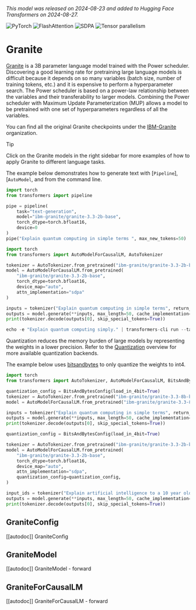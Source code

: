 <!--Copyright 2024 The HuggingFace Team. All rights reserved.

Licensed under the Apache License, Version 2.0 (the "License"); you may not use this file except in compliance with
the License. You may obtain a copy of the License at

http://www.apache.org/licenses/LICENSE-2.0

Unless required by applicable law or agreed to in writing, software distributed under the License is distributed on
an "AS IS" BASIS, WITHOUT WARRANTIES OR CONDITIONS OF ANY KIND, either express or implied. See the License for the
specific language governing permissions and limitations under the License.

⚠️ Note that this file is in Markdown but contains specific syntax for our doc-builder (similar to MDX) that may not be
rendered properly in your Markdown viewer.

-->
*This model was released on 2024-08-23 and added to Hugging Face Transformers on 2024-08-27.*


<div class="flex flex-wrap space-x-1">
<img alt="PyTorch" src="https://img.shields.io/badge/PyTorch-DE3412?style=flat&logo=pytorch&logoColor=white">
<img alt="FlashAttention" src="https://img.shields.io/badge/%E2%9A%A1%EF%B8%8E%20FlashAttention-eae0c8?style=flat">
<img alt="SDPA" src="https://img.shields.io/badge/SDPA-DE3412?style=flat&logo=pytorch&logoColor=white">
<img alt="Tensor parallelism" src="https://img.shields.io/badge/Tensor%20parallelism-06b6d4?style=flat&logoColor=white">
</div>

# Granite

[Granite](https://huggingface.co/papers/2408.13359) is a 3B parameter language model trained with the Power scheduler. Discovering a good learning rate for pretraining large language models is difficult because it depends on so many variables (batch size, number of training tokens, etc.) and it is expensive to perform a hyperparameter search. The Power scheduler is based on a power-law relationship between the variables and their transferability to larger models. Combining the Power scheduler with Maximum Update Parameterization (MUP) allows a model to be pretrained with one set of hyperparameters regardless of all the variables.

You can find all the original Granite checkpoints under the [IBM-Granite](https://huggingface.co/ibm-granite) organization.

> [!TIP]
> Click on the Granite models in the right sidebar for more examples of how to apply Granite to different language tasks.

The example below demonstrates how to generate text with [`Pipeline`], [`AutoModel`, and from the command line.

<hfoptions id="usage">
<hfoption id="Pipeline">

```python
import torch
from transformers import pipeline

pipe = pipeline(
    task="text-generation",
    model="ibm-granite/granite-3.3-2b-base",
    torch_dtype=torch.bfloat16,
    device=0
)
pipe("Explain quantum computing in simple terms ", max_new_tokens=50)
```

</hfoption>
<hfoption id="AutoModel">

```python
import torch
from transformers import AutoModelForCausalLM, AutoTokenizer

tokenizer = AutoTokenizer.from_pretrained("ibm-granite/granite-3.3-2b-base")
model = AutoModelForCausalLM.from_pretrained(
    "ibm-granite/granite-3.3-2b-base",                                          
    torch_dtype=torch.bfloat16, 
    device_map="auto",
    attn_implementation="sdpa"
)

inputs = tokenizer("Explain quantum computing in simple terms", return_tensors="pt").to(model.device)
outputs = model.generate(**inputs, max_length=50, cache_implementation="static")
print(tokenizer.decode(outputs[0], skip_special_tokens=True))
```
</hfoption>
<hfoption id="transformers CLI">

```python
echo -e "Explain quantum computing simply." | transformers-cli run --task text-generation --model ibm-granite/granite-3.3-8b-instruct --device 0
```
</hfoption>
</hfoptions>

Quantization reduces the memory burden of large models by representing the weights in a lower precision. Refer to the [Quantization](../quantization/overview) overview for more available quantization backends.

The example below uses [bitsandbytes](../quantization/bitsandbytes) to only quantize the weights to int4.

```python
import torch
from transformers import AutoTokenizer, AutoModelForCausalLM, BitsAndBytesConfig

quantization_config = BitsAndBytesConfig(load_in_4bit=True)
tokenizer = AutoTokenizer.from_pretrained("ibm-granite/granite-3.3-8b-base")
model = AutoModelForCausalLM.from_pretrained("ibm-granite/granite-3.3-8b-base", torch_dtype=torch.bfloat16, device_map="auto", attn_implementation="sdpa", quantization_config=quantization_config)

inputs = tokenizer("Explain quantum computing in simple terms", return_tensors="pt").to(model.device)
outputs = model.generate(**inputs, max_length=50, cache_implementation="static")
print(tokenizer.decode(outputs[0], skip_special_tokens=True))

quantization_config = BitsAndBytesConfig(load_in_4bit=True)

tokenizer = AutoTokenizer.from_pretrained("ibm-granite/granite-3.3-2b-base")
model = AutoModelForCausalLM.from_pretrained(
    "ibm-granite/granite-3.3-2b-base",
    torch_dtype=torch.bfloat16,
    device_map="auto",
    attn_implementation="sdpa",
    quantization_config=quantization_config,
)

input_ids = tokenizer("Explain artificial intelligence to a 10 year old", return_tensors="pt").to(model.device)
outputs = model.generate(**inputs, max_length=50, cache_implementation="static")
print(tokenizer.decode(outputs[0], skip_special_tokens=True))
```

  
## GraniteConfig

[[autodoc]] GraniteConfig

## GraniteModel

[[autodoc]] GraniteModel
    - forward

## GraniteForCausalLM

[[autodoc]] GraniteForCausalLM
    - forward
